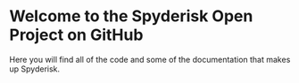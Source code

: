 # Welcome to the Spyderisk Open Project on GitHub

Here you will find all of the code and some of the documentation that makes up Spyderisk.

